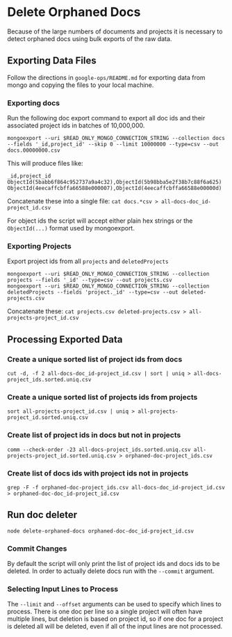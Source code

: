 # Delete Orphaned Docs

Because of the large numbers of documents and projects it is necessary to detect
orphaned docs using bulk exports of the raw data.

## Exporting Data Files

Follow the directions in `google-ops/README.md` for exporting data from mongo
and copying the files to your local machine.

### Exporting docs

Run the following doc export command to export all doc ids and their associated
project ids in batches of 10,000,000.
```
mongoexport --uri $READ_ONLY_MONGO_CONNECTION_STRING --collection docs --fields '_id,project_id' --skip 0 --limit 10000000 --type=csv --out docs.00000000.csv
```
This will produce files like:
```
_id,project_id
ObjectId(5babb6f864c952737a9a4c32),ObjectId(5b98bba5e2f38b7c88f6a625)
ObjectId(4eecaffcbffa66588e000007),ObjectId(4eecaffcbffa66588e00000d)
```
Concatenate these into a single file: `cat docs.*csv > all-docs-doc_id-project_id.csv`

For object ids the script will accept either plain hex strings or the `ObjectId(...)`
format used by mongoexport.

### Exporting Projects

Export project ids from all `projects` and `deletedProjects`
```
mongoexport --uri $READ_ONLY_MONGO_CONNECTION_STRING --collection projects --fields '_id' --type=csv --out projects.csv
mongoexport --uri $READ_ONLY_MONGO_CONNECTION_STRING --collection deletedProjects --fields 'project._id' --type=csv --out deleted-projects.csv
```
Concatenate these: `cat projects.csv deleted-projects.csv > all-projects-project_id.csv`

## Processing Exported Data

### Create a unique sorted list of project ids from docs
```
cut -d, -f 2 all-docs-doc_id-project_id.csv | sort | uniq > all-docs-project_ids.sorted.uniq.csv
```

### Create a unique sorted list of projects ids from projects
```
sort all-projects-project_id.csv | uniq > all-projects-project_id.sorted.uniq.csv
```

### Create list of project ids in docs but not in projects
```
comm --check-order -23 all-docs-project_ids.sorted.uniq.csv all-projects-project_id.sorted.uniq.csv > orphaned-doc-project_ids.csv
```

### Create list of docs ids with project ids not in projects
```
grep -F -f orphaned-doc-project_ids.csv all-docs-doc_id-project_id.csv > orphaned-doc-doc_id-project_id.csv
```

## Run doc deleter
```
node delete-orphaned-docs orphaned-doc-doc_id-project_id.csv
```

### Commit Changes

By default the script will only print the list of project ids and docs ids to be
deleted. In order to actually delete docs run with the `--commit` argument.

### Selecting Input Lines to Process

The `--limit` and `--offset` arguments can be used to specify which lines to
process. There is one doc per line so a single project will often have multiple
lines, but deletion is based on project id, so if one doc for a project is
deleted all will be deleted, even if all of the input lines are not processed.
